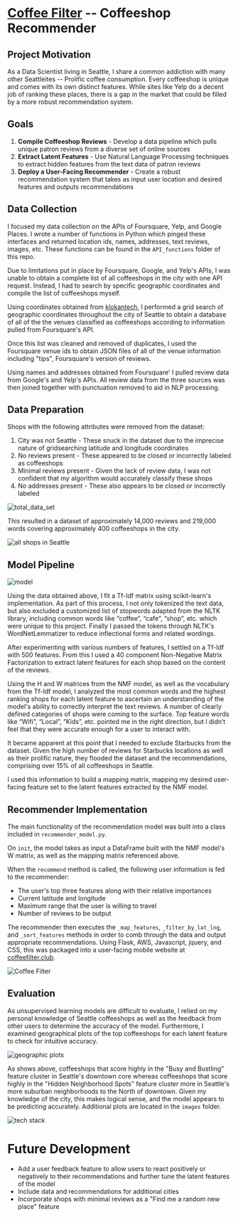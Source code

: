 # [Coffee Filter](https://www.coffeefilter.club) -- Coffeeshop Recommender

## Project Motivation

As a Data Scientist living in Seattle, I share a common addiction with many other Seattleites -- Prolific coffee consumption. Every coffeeshop is unique and comes with its own distinct features. While sites like Yelp do a decent job of ranking these places, there is a gap in the market that could be filled by a more robust recommendation system.

## Goals

1. **Compile Coffeeshop Reviews** - Develop a data pipeline which pulls unique patron reviews from a diverse set of online sources
2. **Extract Latent Features** - Use Natural Language Processing techniques to extract hidden features from the text data of patron reviews
3. **Deploy a User-Facing Recommender** - Create a robust recommendation system that takes as input user location and desired features and outputs recommendations

## Data Collection

I focused my data collection on the APIs of Foursquare, Yelp, and Google Places. I wrote a number of functions in Python which pinged these interfaces and returned location ids, names, addresses, text reviews, images, etc. These functions can be found in the `API_functions` folder of this repo.

Due to limitations put in place by Foursquare, Google, and Yelp's APIs, I was unable to obtain a complete list of all coffeeshops in the city with one API request. Instead, I had to search by specific geographic coordinates and compile the list of coffeeshops myself.

Using coordinates obtained from [klokantech](http://boundingbox.klokantech.com/), I performed a grid search of geographic coordinates throughout the city of Seattle to obtain a database of all of the the venues classified as coffeeshops according to information pulled from Foursquare's API.

Once this list was cleaned and removed of duplicates, I used the Foursquare venue ids to obtain JSON files of all of the venue information including "tips", Foursquare's version of reviews.

Using names and addresses obtained from Foursquare' I pulled review data from Google's and Yelp's APIs. All review data from the three sources was then joined together with punctuation removed to aid in NLP processing.

## Data Preparation

Shops with the following attributes were removed from the dataset:
1. City was not Seattle - These snuck in the dataset due to the imprecise nature of gridsearching latitude and longitude coordinates
2. No reviews present - These appeared to be closed or incorrectly labeled as coffeeshops
3. Minimal reviews present - Given the lack of review data, I was not confident that my algorithm would accurately classify these shops
4. No addresses present - These also appears to be closed or incorrectly labeled

![total_data_set](images/pres_data.jpg)

This resulted in a dataset of approximately 14,000 reviews and 219,000 words covering approximately 400 coffeeshops in the city.

![all shops in Seattle](images/all_shops_in_seattle.png)

## Model Pipeline
![model](images/pres_pipeline.jpg)

Using the data obtained above, I fit a Tf-Idf matrix using scikit-learn's implementation. As part of this process, I not only tokenized the text data, but also excluded a customized list of stopwords adapted from the NLTK library, including common words like “coffee”, “cafe”, “shop”, etc. which were unique to this project. Finally I passed the tokens through NLTK's WordNetLemmatizer to reduce inflectional forms and related wordings.

After experimenting with various numbers of features, I settled on a Tf-Idf with 500 features. From this I used a 40 component Non-Negative Matrix Factorization to extract latent features for each shop based on the content of the reviews.

Using the H and W matrices from the NMF model, as well as the vocabulary from the Tf-Idf model, I analyzed the most common words and the highest ranking shops for each latent feature to ascertain an understanding of the model's ability to correctly interpret the text reviews. A number of clearly defined categories of shops were coming to the surface. Top feature words like “Wifi”, “Local”, “Kids”, etc. pointed me in the right direction, but I didn’t feel that they were accurate enough for a user to interact with.  

It became apparent at this point that I needed to exclude Starbucks from the dataset. Given the high number of reviews for Starbucks locations as well as their prolific nature, they flooded the dataset and the recommendations, comprising over 15% of all coffeeshops in Seattle.

I used this information to build a mapping matrix, mapping my desired user-facing feature set to the latent features extracted by the NMF model.

## Recommender Implementation

The main functionality of the recommendation model was built into a class included in `recommender_model.py`.

On `init`, the model takes as input a DataFrame built with the NMF model's W matrix, as well as the mapping matrix referenced above.

When the `recommend` method is called, the following user information is fed to the recommender:
* The user's top three features along with their relative importances
* Current latitude and longitude
* Maximum range that the user is willing to travel
* Number of reviews to be output

The recommender then executes the `_map_features`, `_filter_by_lat_lng`, and `_sort_features` methods in order to comb through the data and output appropriate recommendations. Using Flask, AWS, Javascript, jquery, and CSS, this was packaged into a user-facing mobile website at [coffeefilter.club](https://www.coffeefilter.club).

![Coffee Filter](images/pres_website.jpg)

## Evaluation

As unsupervised learning models are difficult to evaluate, I relied on my personal knowledge of Seattle coffeeshops as well as the feedback from other users to determine the accuracy of the model. Furthermore, I examined geographical plots of the top coffeeshops for each latent feature to check for intuitive accuracy.

![geographic plots](images/pres_geographic.jpg)

As shows above, coffeeshops that score highly in the "Busy and Bustling" feature cluster in Seattle's downtown core whereas coffeeshops that score highly in the "Hidden Neighborhood Spots" feature cluster more in Seattle's more suburban neighborhoods to the North of downtown. Given my knowledge of the city, this makes logical sense, and the model appears to be predicting accurately. Additional plots are located in the `images` folder.

![tech stack](images/pres_techstack.jpg)

# Future Development
* Add a user feedback feature to allow users to react positively or negatively to their recommendations and further tune the latent features of the model
* Include data and recommendations for additional cities
* Incorporate shops with minimal reviews as a "Find me a random new place" feature
